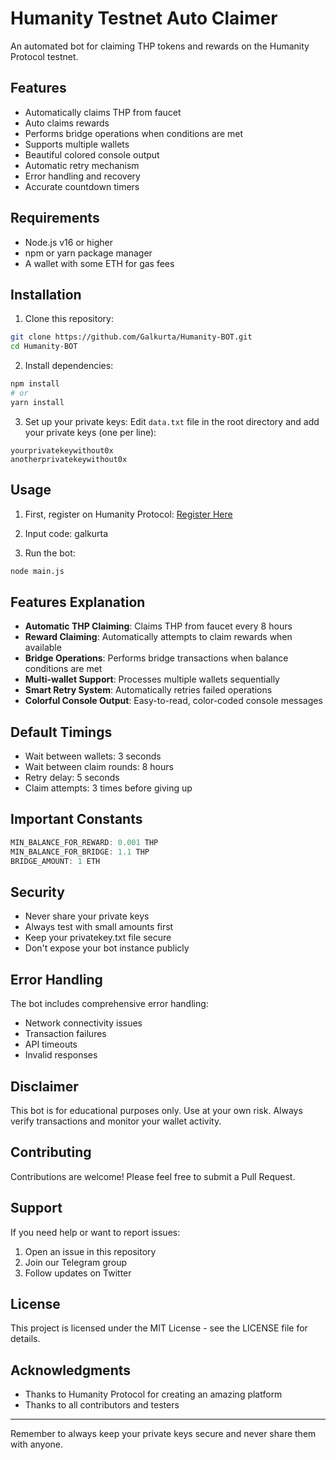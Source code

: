 # Humanity Testnet Auto Claimer

An automated bot for claiming THP tokens and rewards on the Humanity Protocol testnet.

## Features

- Automatically claims THP from faucet
- Auto claims rewards
- Performs bridge operations when conditions are met
- Supports multiple wallets
- Beautiful colored console output
- Automatic retry mechanism
- Error handling and recovery
- Accurate countdown timers

## Requirements

- Node.js v16 or higher
- npm or yarn package manager
- A wallet with some ETH for gas fees

## Installation

1. Clone this repository:

```bash
git clone https://github.com/Galkurta/Humanity-BOT.git
cd Humanity-BOT
```

2. Install dependencies:

```bash
npm install
# or
yarn install
```

3. Set up your private keys:
   Edit `data.txt` file in the root directory and add your private keys (one per line):

```
yourprivatekeywithout0x
anotherprivatekeywithout0x
```

## Usage

1. First, register on Humanity Protocol:
   [Register Here](https://testnet.humanity.org/login?ref=galkurta)

2. Input code: galkurta

3. Run the bot:

```bash
node main.js
```

## Features Explanation

- **Automatic THP Claiming**: Claims THP from faucet every 8 hours
- **Reward Claiming**: Automatically attempts to claim rewards when available
- **Bridge Operations**: Performs bridge transactions when balance conditions are met
- **Multi-wallet Support**: Processes multiple wallets sequentially
- **Smart Retry System**: Automatically retries failed operations
- **Colorful Console Output**: Easy-to-read, color-coded console messages

## Default Timings

- Wait between wallets: 3 seconds
- Wait between claim rounds: 8 hours
- Retry delay: 5 seconds
- Claim attempts: 3 times before giving up

## Important Constants

```javascript
MIN_BALANCE_FOR_REWARD: 0.001 THP
MIN_BALANCE_FOR_BRIDGE: 1.1 THP
BRIDGE_AMOUNT: 1 ETH
```

## Security

- Never share your private keys
- Always test with small amounts first
- Keep your privatekey.txt file secure
- Don't expose your bot instance publicly

## Error Handling

The bot includes comprehensive error handling:

- Network connectivity issues
- Transaction failures
- API timeouts
- Invalid responses

## Disclaimer

This bot is for educational purposes only. Use at your own risk. Always verify transactions and monitor your wallet activity.

## Contributing

Contributions are welcome! Please feel free to submit a Pull Request.

## Support

If you need help or want to report issues:

1. Open an issue in this repository
2. Join our Telegram group
3. Follow updates on Twitter

## License

This project is licensed under the MIT License - see the LICENSE file for details.

## Acknowledgments

- Thanks to Humanity Protocol for creating an amazing platform
- Thanks to all contributors and testers

---

Remember to always keep your private keys secure and never share them with anyone.
